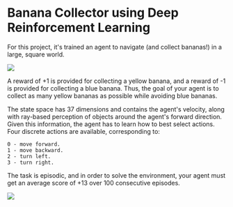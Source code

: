 # Banana Collector using Deep Reinforcement Learning 

For this project, it's trained an agent to navigate (and collect bananas!) in a large, square world.

<img src='https://s3.amazonaws.com/video.udacity-data.com/topher/2018/June/5b1ab4b0_banana/banana.gif' align='center'>

A reward of +1 is provided for collecting a yellow banana, and a reward of -1 is provided for collecting a blue banana. Thus, the goal of your agent is to collect as many yellow bananas as possible while avoiding blue bananas.

The state space has 37 dimensions and contains the agent's velocity, along with ray-based perception of objects around the agent's forward direction. Given this information, the agent has to learn how to best select actions. Four discrete actions are available, corresponding to:

    0 - move forward.
    1 - move backward.
    2 - turn left.
    3 - turn right.

The task is episodic, and in order to solve the environment, your agent must get an average score of +13 over 100 consecutive episodes.



<img src='https://drive.google.com/open?id=1DW_pq1QhZ3bj8SDq8J5Toh2vbCYJ_9H0' align='center'>
